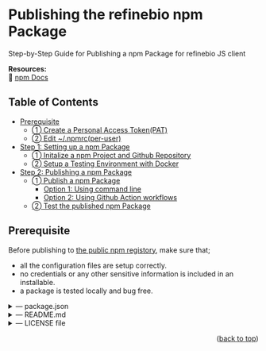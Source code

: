 <div id="top"></div>

# Publishing the refinebio npm Package

Step-by-Step Guide for Publishing a npm Package for refinebio JS client

**Resources:**<br/>
:link: [npm Docs](https://docs.npmjs.com)

## Table of Contents

- [Prerequisite](https://github.com/freshcapsule/how-to-publish-npm-packages/edit/main/publish.md#prerequisite)
  - [&#10112; Create a Personal Access Token(PAT)](https://github.com/freshcapsule/how-to-publish-npm-packages/edit/main/publish.md#-create-a-personal-access-tokenpat)
  - [&#10113; Edit ~/.npmrc(per-user)](https://github.com/freshcapsule/how-to-publish-npm-packages/edit/main/publish.md#-edit-npmrcper-user)
- [Step 1: Setting up a npm Package](https://github.com/freshcapsule/how-to-publish-npm-packages/edit/main/publish.md#step--setting-up-a-npm-package)
  - [&#10112; Initalize a npm Project and Github Repository](https://github.com/freshcapsule/how-to-publish-npm-packages/edit/main/publish.md#-initalize-a-npm-project-and-github-repository)
  - [&#10113; Setup a Testing Environment with Docker](https://github.com/freshcapsule/how-to-publish-npm-packages/edit/main/publish.md#-setup-a-local-testing-environment-with-docker)
- [Step 2: Publishing a npm Package](https://github.com/freshcapsule/how-to-publish-npm-packages/edit/main/publish.md#step--publishing-a-npm-package)
  - [&#10112; Publish a npm Package](https://github.com/freshcapsule/how-to-publish-npm-packages/edit/main/publish.md#-publish-a-npm-package)
    - [Option 1: Using command line](https://github.com/freshcapsule/how-to-publish-npm-packages/edit/main/publish.md#step--publishing-a-npm-package)
    - [Option 2: Using Github Action workflows](https://github.com/freshcapsule/how-to-publish-npm-packages/edit/main/publish.md#option-2-using-github-action-workflows)
  - [&#10113; Test the published npm Package](https://github.com/freshcapsule/how-to-publish-npm-packages/edit/main/publish.md#-test-the-published-npm-package)

## Prerequisite

Before publishing to [the public npm registory](https://docs.npmjs.com/about-the-public-npm-registry), make sure that;

- all the configuration files are setup correctly.
- no credentials or any other sensitive information is included in an installable.
- a package is tested locally and bug free.

<details>
<summary>&horbar; package.json</summary>

To setup a package.json for the npm package, the following fields should be included as minimal:

**&#10074; Required fields**

|                                      Field                                      | Value                                                       |
| :-----------------------------------------------------------------------------: | ----------------------------------------------------------- |
|    [`name`](https://docs.npmjs.com/cli/v6/configuring-npm/package-json#name)    | a name of the package and its scope                         |
| [`version`](https://docs.npmjs.com/cli/v6/configuring-npm/package-json#version) | a value _x.y.z_ following the [SemVer](https://semver.org/) |

**&#10074; Other fields**

|                                                     Field                                                     | Value                                                                                                                               |
| :-----------------------------------------------------------------------------------------------------------: | ----------------------------------------------------------------------------------------------------------------------------------- |
|           [`description`](https://docs.npmjs.com/cli/v6/configuring-npm/package-json#description-1)           | a desription of the package in string format and will be listed in `npm search`                                                     |
|                   [`main`](https://docs.npmjs.com/cli/v6/configuring-npm/package-json#main)                   | a path to an entry file of the package and by default `index.js`                                                                    |
|                [`script`](https://docs.npmjs.com/cli/v6/configuring-npm/package-json#scripts)                 | necessary scripts to run and manage the lifecycle of the package                                                                    |
|             [`repository`](https://docs.npmjs.com/cli/v6/configuring-npm/package-json#repository)             | a remote url of the package repository                                                                                              |
|               [`keywords`](https://docs.npmjs.com/cli/v6/configuring-npm/package-json#keywords)               | keywords of the package in an array of strings and will be listed in `npm search`                                                   |
| [people fields](https://docs.npmjs.com/cli/v6/configuring-npm/package-json#people-fields-author-contributors) | either `author`(a single person) or `contributors`(2 or more) which includes `name` and optionally `email` and `url` of each author |
|                   [`bugs`](https://docs.npmjs.com/cli/v6/configuring-npm/package-json#bugs)                   | a url to the repository issue tracker and / or an email address for reporting issues                                                |
|                [`license`](https://docs.npmjs.com/cli/v6/configuring-npm/package-json#license)                | a license for the package                                                                                                           |
|               [`homepage`](https://docs.npmjs.com/cli/v6/configuring-npm/package-json#homepage)               | a url to the package homepage, typically the README                                                                                 |

```
{
  "name": "@ccdl/refinebio-js",
  "version": "0.1.0",
  "description": "refinebio JS client.",
  "main": "index.js",
  "script": { ... },
  "dependencies" :  { ... },
  "repository": {
    "type": "git",
    "url": "https://github.com/AlexsLemonade/refinebio-js.git"
  },
  "keywords": ['refinebio', ‘refinebio-js’, 'refinebo JS client'],
  "contributors" : [
    {
       "name": "davidsmejia",
       "email": "...@ccdatalab.org"
    },
    {
       "name": "nozomione",
       "email": "...@ccdatalab.org"
    }
 ],
 "license": "BSD-3-Clause",
 "bugs": {
    "url": "https://github.com/AlexsLemonade/refinebio-js/issues"
  },
 "homepage": "https://github.com/AlexsLemonade/refinebio-js"
```

(For more information: [Creating a package.json file](https://docs.npmjs.com/creating-a-package-json-file), [package.json](https://docs.npmjs.com/cli/v8/configuring-npm/package-json))

---

</details>

<details>
<summary>&horbar; README.md</summary>

> Your README file may include directions for installing, configuring, and using the code in your package, as well as any other information a user may find helpful.

Necessary information to be included:

- Project name and its description
- Package configuration and instructions
- Repository license
- Contribution guidelines

(For more information: [About package README files](https://docs.npmjs.com/about-package-readme-files), [About READMEs](https://docs.github.com/en/repositories/managing-your-repositorys-settings-and-features/customizing-your-repository/about-readmes), [Basic Markdown Syntax](https://docs.github.com/en/get-started/writing-on-github/getting-started-with-writing-and-formatting-on-github/basic-writing-and-formatting-syntax))

---

</details>

<details>
<summary>&horbar; LICENSE file</summary>
 
> You can include an open source license in your repository to make it easier for other people to contribute.
  
To add a LICENSE file can be easily done via Github Web Interface:
- Create a new file and name it as `LICENSE` or `LICENSE.md`
- Select a license template from the list provided by Github 
- Commit the LICENSE file

(For more information: [Adding a license to a repository](https://docs.github.com/en/communities/setting-up-your-project-for-healthy-contributions/adding-a-license-to-a-repository))

---

</details>

<p align="right">(<a href="#top">back to top</a>)</p>
